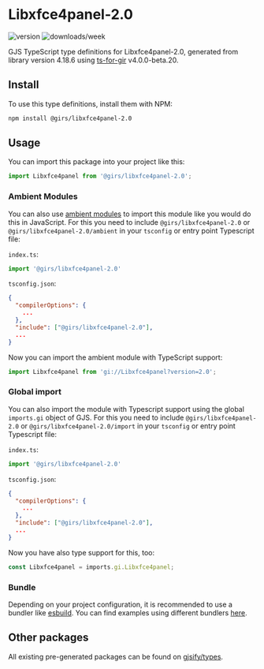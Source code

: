 
# Libxfce4panel-2.0

![version](https://img.shields.io/npm/v/@girs/libxfce4panel-2.0)
![downloads/week](https://img.shields.io/npm/dw/@girs/libxfce4panel-2.0)


GJS TypeScript type definitions for Libxfce4panel-2.0, generated from library version 4.18.6 using [ts-for-gir](https://github.com/gjsify/ts-for-gir) v4.0.0-beta.20.


## Install

To use this type definitions, install them with NPM:
```bash
npm install @girs/libxfce4panel-2.0
```

## Usage

You can import this package into your project like this:
```ts
import Libxfce4panel from '@girs/libxfce4panel-2.0';
```

### Ambient Modules

You can also use [ambient modules](https://github.com/gjsify/ts-for-gir/tree/main/packages/cli#ambient-modules) to import this module like you would do this in JavaScript.
For this you need to include `@girs/libxfce4panel-2.0` or `@girs/libxfce4panel-2.0/ambient` in your `tsconfig` or entry point Typescript file:

`index.ts`:
```ts
import '@girs/libxfce4panel-2.0'
```

`tsconfig.json`:
```json
{
  "compilerOptions": {
    ...
  },
  "include": ["@girs/libxfce4panel-2.0"],
  ...
}
```

Now you can import the ambient module with TypeScript support: 

```ts
import Libxfce4panel from 'gi://Libxfce4panel?version=2.0';
```

### Global import

You can also import the module with Typescript support using the global `imports.gi` object of GJS.
For this you need to include `@girs/libxfce4panel-2.0` or `@girs/libxfce4panel-2.0/import` in your `tsconfig` or entry point Typescript file:

`index.ts`:
```ts
import '@girs/libxfce4panel-2.0'
```

`tsconfig.json`:
```json
{
  "compilerOptions": {
    ...
  },
  "include": ["@girs/libxfce4panel-2.0"],
  ...
}
```

Now you have also type support for this, too:

```ts
const Libxfce4panel = imports.gi.Libxfce4panel;
```

### Bundle

Depending on your project configuration, it is recommended to use a bundler like [esbuild](https://esbuild.github.io/). You can find examples using different bundlers [here](https://github.com/gjsify/ts-for-gir/tree/main/examples).

## Other packages

All existing pre-generated packages can be found on [gjsify/types](https://github.com/gjsify/types).

